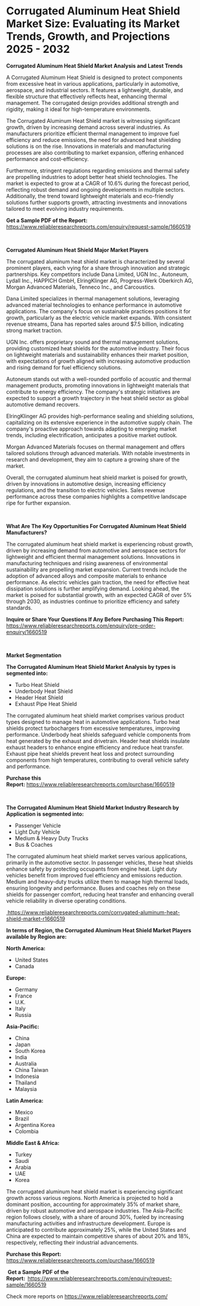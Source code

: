 <p><h1>Corrugated Aluminum Heat Shield Market Size: Evaluating its Market Trends, Growth, and Projections 2025 - 2032</h1></p><p><strong>Corrugated Aluminum Heat Shield Market Analysis and Latest Trends</strong></p>
<p><p>A Corrugated Aluminum Heat Shield is designed to protect components from excessive heat in various applications, particularly in automotive, aerospace, and industrial sectors. It features a lightweight, durable, and flexible structure that effectively reflects heat, enhancing thermal management. The corrugated design provides additional strength and rigidity, making it ideal for high-temperature environments.</p><p>The Corrugated Aluminum Heat Shield market is witnessing significant growth, driven by increasing demand across several industries. As manufacturers prioritize efficient thermal management to improve fuel efficiency and reduce emissions, the need for advanced heat shielding solutions is on the rise. Innovations in materials and manufacturing processes are also contributing to market expansion, offering enhanced performance and cost-efficiency.</p><p>Furthermore, stringent regulations regarding emissions and thermal safety are propelling industries to adopt better heat shield technologies. The market is expected to grow at a CAGR of 10.6% during the forecast period, reflecting robust demand and ongoing developments in multiple sectors. Additionally, the trend toward lightweight materials and eco-friendly solutions further supports growth, attracting investments and innovations tailored to meet evolving industry requirements.</p></p>
<p><strong>Get a Sample PDF of the Report:&nbsp;</strong> <a href="https://www.reliableresearchreports.com/enquiry/request-sample/1660519?utm_campaign=3090&utm_medium=2&utm_source=Github&utm_content=ia&utm_term=29032025&utm_id=corrugated-aluminum-heat-shield">https://www.reliableresearchreports.com/enquiry/request-sample/1660519</a></p>
<p>&nbsp;</p>
<p><strong>Corrugated Aluminum Heat Shield Major Market Players</strong></p>
<p><p>The corrugated aluminum heat shield market is characterized by several prominent players, each vying for a share through innovation and strategic partnerships. Key competitors include Dana Limited, UGN Inc., Autoneum, Lydall Inc., HAPPICH GmbH, ElringKlinger AG, Progress-Werk Oberkirch AG, Morgan Advanced Materials, Tenneco Inc., and Carcoustics.</p><p>Dana Limited specializes in thermal management solutions, leveraging advanced material technologies to enhance performance in automotive applications. The company's focus on sustainable practices positions it for growth, particularly as the electric vehicle market expands. With consistent revenue streams, Dana has reported sales around $7.5 billion, indicating strong market traction.</p><p>UGN Inc. offers proprietary sound and thermal management solutions, providing customized heat shields for the automotive industry. Their focus on lightweight materials and sustainability enhances their market position, with expectations of growth aligned with increasing automotive production and rising demand for fuel efficiency solutions.</p><p>Autoneum stands out with a well-rounded portfolio of acoustic and thermal management products, promoting innovations in lightweight materials that contribute to energy efficiency. The company's strategic initiatives are expected to support a growth trajectory in the heat shield sector as global automotive demand recovers.</p><p>ElringKlinger AG provides high-performance sealing and shielding solutions, capitalizing on its extensive experience in the automotive supply chain. The company's proactive approach towards adapting to emerging market trends, including electrification, anticipates a positive market outlook.</p><p>Morgan Advanced Materials focuses on thermal management and offers tailored solutions through advanced materials. With notable investments in research and development, they aim to capture a growing share of the market.</p><p>Overall, the corrugated aluminum heat shield market is poised for growth, driven by innovations in automotive design, increasing efficiency regulations, and the transition to electric vehicles. Sales revenue performance across these companies highlights a competitive landscape ripe for further expansion.</p></p>
<p>&nbsp;</p>
<p><strong>What Are The Key Opportunities For Corrugated Aluminum Heat Shield Manufacturers?</strong></p>
<p><p>The corrugated aluminum heat shield market is experiencing robust growth, driven by increasing demand from automotive and aerospace sectors for lightweight and efficient thermal management solutions. Innovations in manufacturing techniques and rising awareness of environmental sustainability are propelling market expansion. Current trends include the adoption of advanced alloys and composite materials to enhance performance. As electric vehicles gain traction, the need for effective heat dissipation solutions is further amplifying demand. Looking ahead, the market is poised for substantial growth, with an expected CAGR of over 5% through 2030, as industries continue to prioritize efficiency and safety standards.</p></p>
<p><strong>Inquire or Share Your Questions If Any Before Purchasing This Report:</strong> <a href="https://www.reliableresearchreports.com/enquiry/pre-order-enquiry/1660519?utm_campaign=3090&utm_medium=2&utm_source=Github&utm_content=ia&utm_term=29032025&utm_id=corrugated-aluminum-heat-shield">https://www.reliableresearchreports.com/enquiry/pre-order-enquiry/1660519</a></p>
<p>&nbsp;</p>
<p><strong>Market Segmentation</strong></p>
<p><strong>The Corrugated Aluminum Heat Shield Market Analysis by types is segmented into:</strong></p>
<p><ul><li>Turbo Heat Shield</li><li>Underbody Heat Shield</li><li>Header Heat Shield</li><li>Exhaust Pipe Heat Shield</li></ul></p>
<p><p>The corrugated aluminum heat shield market comprises various product types designed to manage heat in automotive applications. Turbo heat shields protect turbochargers from excessive temperatures, improving performance. Underbody heat shields safeguard vehicle components from heat generated by the exhaust and drivetrain. Header heat shields insulate exhaust headers to enhance engine efficiency and reduce heat transfer. Exhaust pipe heat shields prevent heat loss and protect surrounding components from high temperatures, contributing to overall vehicle safety and performance.</p></p>
<p><strong>Purchase this Report:&nbsp;</strong><a href="https://www.reliableresearchreports.com/purchase/1660519?utm_campaign=3090&utm_medium=2&utm_source=Github&utm_content=ia&utm_term=29032025&utm_id=corrugated-aluminum-heat-shield">https://www.reliableresearchreports.com/purchase/1660519</a></p>
<p>&nbsp;</p>
<p><strong>The Corrugated Aluminum Heat Shield Market Industry Research by Application is segmented into:</strong></p>
<p><ul><li>Passenger Vehicle</li><li>Light Duty Vehicle</li><li>Medium & Heavy Duty Trucks</li><li>Bus & Coaches</li></ul></p>
<p><p>The corrugated aluminum heat shield market serves various applications, primarily in the automotive sector. In passenger vehicles, these heat shields enhance safety by protecting occupants from engine heat. Light duty vehicles benefit from improved fuel efficiency and emissions reduction. Medium and heavy-duty trucks utilize them to manage high thermal loads, ensuring longevity and performance. Buses and coaches rely on these shields for passenger comfort, reducing heat transfer and enhancing overall vehicle reliability in diverse operating conditions.</p></p>
<p><a href="https://www.reliableresearchreports.com/corrugated-aluminum-heat-shield-market-r1660519?utm_campaign=3090&utm_medium=2&utm_source=Github&utm_content=ia&utm_term=29032025&utm_id=corrugated-aluminum-heat-shield">&nbsp;https://www.reliableresearchreports.com/corrugated-aluminum-heat-shield-market-r1660519</a></p>
<p><strong>In terms of Region, the Corrugated Aluminum Heat Shield Market Players available by Region are:</strong></p>
<p>
    <p> <strong> North America: </strong>
        <ul>
            <li>United States</li>
            <li>Canada</li>
        </ul>
        </p> 
    <p> <strong> Europe: </strong>
        <ul>
            <li>Germany</li>
            <li>France</li>
            <li>U.K.</li>
            <li>Italy</li>
            <li>Russia</li>
        </ul>
        </p> 
    <p> <strong> Asia-Pacific: </strong>
        <ul>
            <li>China</li>
            <li>Japan</li>
            <li>South Korea</li>
            <li>India</li>
            <li>Australia</li>
            <li>China Taiwan</li>
            <li>Indonesia</li>
            <li>Thailand</li>
            <li>Malaysia</li>
        </ul>
        </p> 
    <p> <strong> Latin America: </strong>
        <ul>
            <li>Mexico</li>
            <li>Brazil</li>
            <li>Argentina Korea</li>
            <li>Colombia</li>
        </ul>
        </p> 
    <p> <strong> Middle East & Africa: </strong>
        <ul>
            <li>Turkey</li>
            <li>Saudi</li>
            <li>Arabia</li>
            <li>UAE</li>
            <li>Korea</li>
        </ul>
    </p>
    </p>
<p><p>The corrugated aluminum heat shield market is experiencing significant growth across various regions. North America is projected to hold a dominant position, accounting for approximately 35% of market share, driven by robust automotive and aerospace industries. The Asia-Pacific region follows closely, with a share of around 30%, fueled by increasing manufacturing activities and infrastructure development. Europe is anticipated to contribute approximately 25%, while the United States and China are expected to maintain competitive shares of about 20% and 18%, respectively, reflecting their industrial advancements.</p></p>
<p><strong>Purchase this Report: </strong><a href="https://www.reliableresearchreports.com/purchase/1660519?utm_campaign=3090&utm_medium=2&utm_source=Github&utm_content=ia&utm_term=29032025&utm_id=corrugated-aluminum-heat-shield">https://www.reliableresearchreports.com/purchase/1660519</a></p>
<p>&nbsp;<strong>Get a Sample PDF of the Report:&nbsp;&nbsp;</strong><a href="https://www.reliableresearchreports.com/enquiry/request-sample/1660519?utm_campaign=3090&utm_medium=2&utm_source=Github&utm_content=ia&utm_term=29032025&utm_id=corrugated-aluminum-heat-shield">https://www.reliableresearchreports.com/enquiry/request-sample/1660519</a></p>
<p><strong></strong></p>
<p>Check more reports on <a href="https://www.reliableresearchreports.com/?utm_campaign=3090&utm_medium=2&utm_source=Github&utm_content=ia&utm_term=29032025&utm_id=corrugated-aluminum-heat-shield">https://www.reliableresearchreports.com/</a></p>